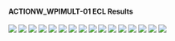 #### ACTIONW_WPIMULT-01 ECL Results

![](ECL/ACTIONW_WPIMULT-01-Field_Production_Comparison_Plot.png)
![](ECL/ACTIONW_WPIMULT-01-Field_Water_Injection_Comparison_Plot.png)
![](ECL/ACTIONW_WPIMULT-01-Well_OP01_PI_Preferred_Phase_Comparison_Plot.png)
![](ECL/ACTIONW_WPIMULT-01-Well_OP01_Production_Performance.png)
![](ECL/ACTIONW_WPIMULT-01-Well_OP02_PI_Preferred_Phase_Comparison_Plot.png)
![](ECL/ACTIONW_WPIMULT-01-Well_OP02_Production_Performance.png)
![](ECL/ACTIONW_WPIMULT-01-Well_OP03_PI_Preferred_Phase_Comparison_Plot.png)
![](ECL/ACTIONW_WPIMULT-01-Well_OP03_Production_Performance.png)
![](ECL/ACTIONW_WPIMULT-01-Well_OP04_PI_Preferred_Phase_Comparison_Plot.png)
![](ECL/ACTIONW_WPIMULT-01-Well_OP04_Production_Performance.png)
![](ECL/ACTIONW_WPIMULT-01-Well_OP05_PI_Preferred_Phase_Comparison_Plot.png)
![](ECL/ACTIONW_WPIMULT-01-Well_OP05_Production_Performance.png)
![](ECL/ACTIONW_WPIMULT-01-Well_WI01_Water_Injection_Performance.png)
![](ECL/ACTIONW_WPIMULT-01-Well_WI02_Water_Injection_Performance.png)
![](ECL/ACTIONW_WPIMULT-01-Well_WI03_Water_Injection_Performance.png)
![](ECL/ACTIONW_WPIMULT-01-Well_WI04_Water_Injection_Performance.png)
